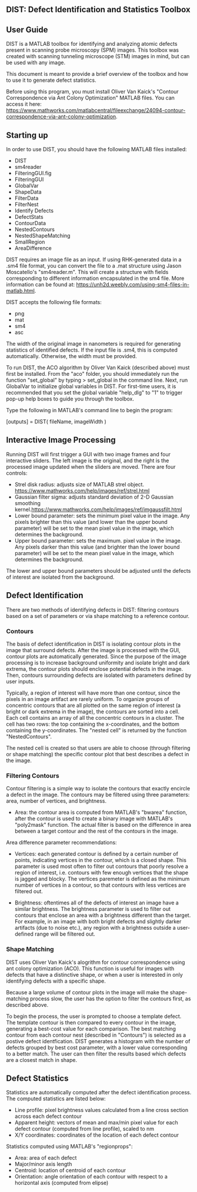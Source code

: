 
DIST: Defect Identification and Statistics Toolbox
-
## User Guide

DIST is a MATLAB toolbox for identifying and analyzing atomic defects present in scanning probe microscopy (SPM) images. This toolbox was created with scanning tunneling microscope (STM) images in mind, but can be used with any image. 

This document is meant to provide a brief overview of the toolbox and how to use it to generate defect statistics. 

Before using this program, you must install Oliver Van Kaick's "Contour Correspondence via Ant Colony Optimization" MATLAB files. You can access it here: https://www.mathworks.com/matlabcentral/fileexchange/24094-contour-correspondence-via-ant-colony-optimization.

## Starting up

In order to use DIST, you should have the following MATLAB files installed: 

- DIST
- sm4reader
- FilteringGUI.fig
- FilteringGUI
- GlobalVar
- ShapeData
- FilterData
- FilterNest
- Identify Defects
- DefectStats
- ContourData
- NestedContours
- NestedShapeMatching
- SmallRegion
- AreaDifference

DIST requires an image file as an input. If using RHK-generated data in a .sm4 file format, you can convert the file to a .mat structure using Jason Moscatello's "sm4reader.m". This will create a structure with fields corresponding to different information encapsulated in the sm4 file. More information can be found at: https://unh2d.weebly.com/using-sm4-files-in-matlab.html.

DIST accepts the following file formats: 
- png
- mat
- sm4
- asc

The width of the original image in nanometers is required for generating statistics of identified defects. If the input file is .sm4, this is computed automatically. Otherwise, the width must be provided.

To run DIST, the ACO algorithm by Oliver Van Kaick (described above) must first be installed. From the "aco" folder, you should immediately run the function "set_global" by typing > set_global in the command line. Next, run GlobalVar to initialize global variables in DIST. For first-time users, it is recommended that you set the global variable "help_dlg" to "1" to trigger pop-up help boxes to guide you through the toolbox.

Type the following in MATLAB's command line to begin the program: 

[outputs] = DIST( fileName, imageWidth )

## Interactive Image Processing

Running DIST will first trigger a GUI with two image frames and four interactive sliders. The left image is the original, and the right is the processed image updated when the sliders are moved. There are four controls: 

- Strel disk radius: adjusts size of MATLAB strel object. https://www.mathworks.com/help/images/ref/strel.html
- Gaussian filter sigma: adjusts standard deviation of 2-D Gaussian smoothing kernel.https://www.mathworks.com/help/images/ref/imgaussfilt.html
- Lower bound parameter: sets the minimum pixel value in the image. Any pixels brighter than this value (and lower than the upper bound parameter) will be set to the mean pixel value in the image, which determines the background. 
- Upper bound parameter: sets the maximum. pixel value in the image. Any pixels darker than this value (and brighter than the lower bound parameter) will be set to the mean pixel value in the image, which determines the background.

The lower and upper bound parameters should be adjusted until the defects of interest are isolated from the background. 

## Defect Identification

There are two methods of identifying defects in DIST: filtering contours based on a set of parameters or via shape matching to a reference contour. 

### Contours

The basis of defect identification in DIST is isolating contour plots in the image that surround defects. After the image is processed with the GUI, contour plots are automatically generated. Since the purpose of the image processing is to increase background uniformity and isolate bright and dark extrema, the contour plots should enclose potential defects in the image. Then, contours surrounding defects are isolated with parameters defined by user inputs. 

Typically, a region of interest will have more than one contour, since the pixels in an image artifact are rarely uniform. To organize groups of concentric contours that are all plotted on the same region of interest (a bright or dark extrema in the image), the contours are sorted into a cell. Each cell contains an array of all the concentric contours in a cluster. The cell has two rows: the top containing the x-coordinates, and the bottom containing the y-coordinates. The "nested cell" is returned by the function "NestedContours". 

The nested cell is created so that users are able to choose (through filtering or shape matching) the specific contour plot that best describes a defect in the image.

### Filtering Contours

Contour filtering is a simple way to isolate the contours that exactly encircle a defect in the image. The contours may be filtered using three parameters: area, number of vertices, and brightness.

- Area: the contour area is computed from MATLAB's "bwarea" function, after the contour is used to create a binary image with MATLAB's "poly2mask" function. The actual filter is based on the difference in area between a target contour and the rest of the contours in the image. 

Area difference parameter recommendations: 

- Vertices: each generated contour is defined by a certain number of points, indicating vertices in the contour, which is a closed shape. This parameter is used most often to filter out contours that poorly resolve a region of interest, i.e. contours with few enough vertices that the shape is jagged and blocky. The vertices paremeter is defined as the minimum number of vertices in a contour, so that contours with less vertices are filtered out. 

- Brightness: oftentimes all of the defects of interest an image have a similar brightness. The brightness parameter is used to filter out contours that enclose an area with a brightness different than the target. For example, in an image with both bright defects and slightly darker artifacts (due to noise etc.), any region with a brightness outside a user-defined range will be filtered out. 


### Shape Matching 

DIST uses Oliver Van Kaick's alogrithm for contour correspondence using ant colony optimization (ACO). This function is useful for images with defects that have a distinctive shape, or when a user is interested in only identifying defects with a specific shape. 

Because a large volume of contour plots in the image will make the shape-matching process slow, the user has the option to filter the contours first, as described above. 

To begin the process, the user is prompted to choose a template defect. The template contour is then compared to every contour in the image, generating a best-cost value for each comparison. The best matching contour from each contour nest (described in "Contours") is selected as a postive defect identfication. DIST generates a histogram with the number of defects grouped by best cost parameter, with a lower value corresponding to a better match. The user can then filter the results based which defects are a closest match in shape. 

## Defect Statistics 
 
Statistics are automatically computed after the defect identification process. The computed statistics are listed below: 

- Line profile: pixel brightness values calculated from a line cross section across each defect contour
- Apparent height: vectors of mean and max/min pixel value for each defect contour (computed from line profile), scaled to nm 
- X/Y coordinates: coordinates of the location of each defect contour

Statistics computed using MATLAB's "regionprops": 

- Area: area of each defect
- Major/minor axis length
- Centroid: location of centroid of each contour
- Orientation: angle orientation of each contour with respect to a horizontal axis (computed from elipse)

